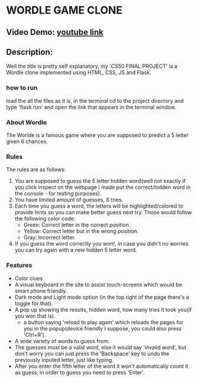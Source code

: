 # WORDLE GAME CLONE
## Video Demo: [youtube link](https://youtu.be/FD-NmM2AAWs)
## Description:
Well the title is pretty self explanatory, my 'CS50 FINAL PROJECT' is a Wordle clone implemented using HTML, CSS, JS and Flask.
### how to run
load the all the files as it is, in the terminal cd to the project directory and type 'flask run' and open the link that appears in the terminal window.
### About Wordle
The Worlde is a famous game where you are supposed to predict a 5 letter given 6 chances.
### Rules
The rules are as follows:
1. You are supposed to guess the 5 letter hidden word(well not exactly if you click inspect on the webpage I made put the correct/hidden word in the console - for testing purposes).
2. You have limited amount of guesses, 6 tries.
3. Each time you guess a word, the letters will be highlighted/colored to provide hints so you can make better guess next try.
Those would follow the following color code:
    - Green: Correct letter in the correct position.
    - Yellow: Correct letter but in the wrong position.
    - Gray: Incorrect letter.
4. If you guess the word correctly you won!, in case you didn't no worries you can try again with a new hidden 5 letter word.

### Features
- Color clues
- A visual keyboard in the site to assist touch-screens which would be smart phone friendly.
- Dark mode and Light mode option (in the top right of the page there's a toggle for that).
- A pop up showing the results, hidden word, how many tries it took you(if you won that is).
    - a button saying 'reload to play again' which reloads the pages for you in the popup(device friendly I suppose, you could also press 'Ctrl+R').
- A wide variety of words to guess from.
- The guesses must be a valid word, else it would say 'invalid word', but don't worry you can just press the 'Backspace' key to undo the previously inputed letter, just like typing.
- After you enter the fifth letter of the word it won't automatically count it as guess, in order to guess you need to press 'Enter'.
